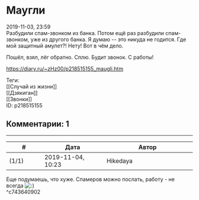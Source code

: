 Маугли
======

  
2019-11-03, 23:59  
 Разбудили спам-звонком из банка. Потом ещё раз разбудили спам-звонком, уже из другого банка. Я думаю -- это никуда не годится. Где мой защитный амулет?! Нету! Вот в чём дело.   
   
 Пошёл, взял, лёг обратно. Сплю. Будит звонок. С работы!   
  
<https://diary.ru/~zHz00/p218515155_maugli.htm>  
  
Теги:  
[[Случай из жизни]]  
[[Дзякиган]]  
[[Звонки]]  
ID: p218515155  


Комментарии: 1
--------------

  


---



|         #         |              Дата              |                     Автор                     |           ID           |
| --- | --- | --- | --- |
| (1/1) | 2019-11-04, 10:23 | Hikedaya | c743640902 |

  
 Еще подумаешь, что хуже. Спамеров можно послать, работу - не всегда ![:)](http://static.diary.ru/picture/3.gif)   
 ^c743640902